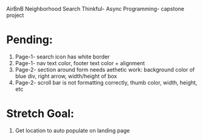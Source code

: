 AirBnB Neighborhood Search
Thinkful- Async Programming- capstone project

# Pending:
1. Page-1- search icon has white border
2. Page-1- nav text color, footer text color + alignment
3. Page-2- section around form needs aethetic work: background color of blue div, right arrow, width/height of box 
4. Page-2- scroll bar is not formatting correctly, thumb color, width, height, etc


# Stretch Goal:
1. Get location to auto populate on landing page

